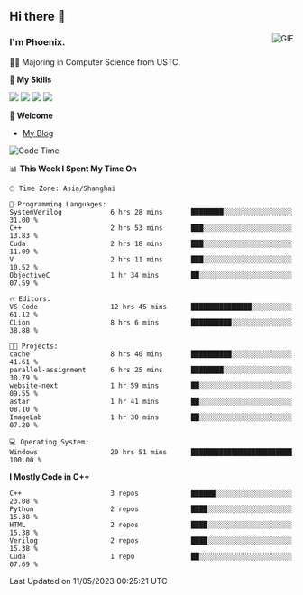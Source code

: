 ## Hi there 👋
<img align="right" alt="GIF" src="https://raw.githubusercontent.com/JoeyBling/JoeyBling/master/pic/pusheencode.gif" />

### I'm Phoenix.

👨‍🎓 Majoring in Computer Science from USTC.

🌟 **My Skills**

![](https://img.shields.io/badge/-Python-3e74a2?style=flat-square&logo=Python&logoColor=fff)
![](https://img.shields.io/badge/-C++-9f62a5?style=flat&logo=cplusplus&logoColor=white)
![](https://img.shields.io/badge/-Linux-185886?style=flat-square&logo=Linux&logoColor=fff)
![](https://img.shields.io/badge/-Rust-ff4136?style=flat-square&logo=Rust&logoColor=fff)

💬 **Welcome**

- [My Blog](https://ysy-phoenix.github.io/)

<!--START_SECTION:waka-->
![Code Time](http://img.shields.io/badge/Code%20Time-145%20hrs%2043%20mins-blue)

📊 **This Week I Spent My Time On** 

```text
🕑︎ Time Zone: Asia/Shanghai

💬 Programming Languages: 
SystemVerilog            6 hrs 28 mins       ████████░░░░░░░░░░░░░░░░░   31.00 % 
C++                      2 hrs 53 mins       ███░░░░░░░░░░░░░░░░░░░░░░   13.83 % 
Cuda                     2 hrs 18 mins       ███░░░░░░░░░░░░░░░░░░░░░░   11.09 % 
V                        2 hrs 11 mins       ███░░░░░░░░░░░░░░░░░░░░░░   10.52 % 
ObjectiveC               1 hr 34 mins        ██░░░░░░░░░░░░░░░░░░░░░░░   07.59 % 

🔥 Editors: 
VS Code                  12 hrs 45 mins      ███████████████░░░░░░░░░░   61.12 % 
CLion                    8 hrs 6 mins        ██████████░░░░░░░░░░░░░░░   38.88 % 

🐱‍💻 Projects: 
cache                    8 hrs 40 mins       ██████████░░░░░░░░░░░░░░░   41.61 % 
parallel-assignment      6 hrs 25 mins       ████████░░░░░░░░░░░░░░░░░   30.79 % 
website-next             1 hr 59 mins        ██░░░░░░░░░░░░░░░░░░░░░░░   09.55 % 
astar                    1 hr 41 mins        ██░░░░░░░░░░░░░░░░░░░░░░░   08.10 % 
ImageLab                 1 hr 30 mins        ██░░░░░░░░░░░░░░░░░░░░░░░   07.20 % 

💻 Operating System: 
Windows                  20 hrs 51 mins      █████████████████████████   100.00 % 
```

**I Mostly Code in C++** 

```text
C++                      3 repos             ██████░░░░░░░░░░░░░░░░░░░   23.08 % 
Python                   2 repos             ████░░░░░░░░░░░░░░░░░░░░░   15.38 % 
HTML                     2 repos             ████░░░░░░░░░░░░░░░░░░░░░   15.38 % 
Verilog                  2 repos             ████░░░░░░░░░░░░░░░░░░░░░   15.38 % 
Cuda                     1 repo              ██░░░░░░░░░░░░░░░░░░░░░░░   07.69 % 
```




 Last Updated on 11/05/2023 00:25:21 UTC
<!--END_SECTION:waka-->

<!--
**ysy-phoenix/ysy-phoenix** is a ✨ _special_ ✨ repository because its `README.md` (this file) appears on your GitHub profile.

Here are some ideas to get you started:

- 🔭 I’m currently working on ...
- 🌱 I’m currently learning ...
- 👯 I’m looking to collaborate on ...
- 🤔 I’m looking for help with ...
- 💬 Ask me about ...
- 📫 How to reach me: ...
- 😄 Pronouns: ...
- ⚡ Fun fact: ...
-->
